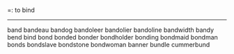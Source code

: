 =: to bind 

---
band
bandeau
bandog
bandoleer
bandolier
bandoline
bandwidth
bandy
bend
bind
bond
bonded
bonder
bondholder
bonding
bondmaid
bondman
bonds
bondslave
bondstone
bondwoman
banner
bundle
cummerbund
